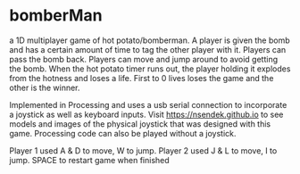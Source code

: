 # bomberMan
a 1D multiplayer game of hot potato/bomberman. A player is given the bomb and has a certain amount of time to tag the other player with it. Players can pass the bomb back. Players can move and jump around to avoid getting the bomb. When the hot potato timer runs out, the player holding it explodes from the hotness and loses a life. First to 0 lives loses the game and the other is the winner.

Implemented in Processing and uses a usb serial connection to incorporate a joystick as well as keyboard inputs. Visit https://nsendek.github.io to see models and images of the physical joystick that was designed with this game. Processing code can also be played without a joystick. 

Player 1 used A & D to move, W to jump. 
Player 2 used J & L to move, I to jump. 
SPACE to restart game when finished
